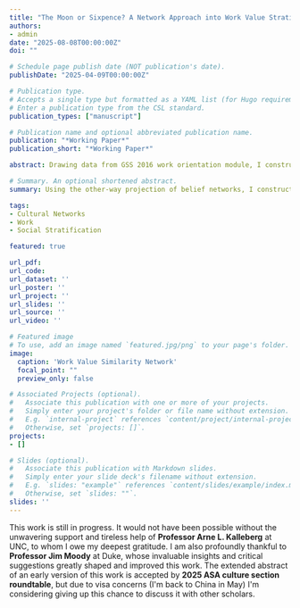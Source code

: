 ```yaml
---
title: "The Moon or Sixpence? A Network Approach into Work Value Stratification"
authors:
- admin
date: "2025-08-08T00:00:00Z"
doi: ""

# Schedule page publish date (NOT publication's date).
publishDate: "2025-04-09T00:00:00Z"

# Publication type.
# Accepts a single type but formatted as a YAML list (for Hugo requirements).
# Enter a publication type from the CSL standard.
publication_types: ["manuscript"]

# Publication name and optional abbreviated publication name.
publication: "*Working Paper*"
publication_short: "*Working Paper*"

abstract: Drawing data from GSS 2016 work orientation module, I construct a work value similarity network. Using exponential family random graph models (ERGMs), I infer the stratification structure of work values and its socio-demographic causes. Further, with the distance matrix I develop a Relative Value Stance variable to measure one's relative position in this cultural/value spectrum in respect of their distance to their own ingrained class culture and their upward affinity. My preliminary findings is that the logic lower- and working-class people recognize and make use of work value is distinct from middle- and upper-class people, probably determined by some aspects of social structure.

# Summary. An optional shortened abstract.
summary: Using the other-way projection of belief networks, I construct a work value similarity network, in which I can observe the stratification structure of work values and extract every node's relative position in the value spectrum. I try to explain the detailed mechanisms behind them.

tags:
- Cultural Networks
- Work
- Social Stratification

featured: true

url_pdf: 
url_code: 
url_dataset: ''
url_poster: ''
url_project: ''
url_slides: ''
url_source: ''
url_video: ''

# Featured image
# To use, add an image named `featured.jpg/png` to your page's folder. 
image:
  caption: 'Work Value Similarity Network'
  focal_point: ""
  preview_only: false

# Associated Projects (optional).
#   Associate this publication with one or more of your projects.
#   Simply enter your project's folder or file name without extension.
#   E.g. `internal-project` references `content/project/internal-project/index.md`.
#   Otherwise, set `projects: []`.
projects:
- []

# Slides (optional).
#   Associate this publication with Markdown slides.
#   Simply enter your slide deck's filename without extension.
#   E.g. `slides: "example"` references `content/slides/example/index.md`.
#   Otherwise, set `slides: ""`.
slides: ''
---
```


This work is still in progress. It would not have been possible without the unwavering support and tireless help of **Professor Arne L. Kalleberg** at UNC, to whom I owe my deepest gratitude. I am also profoundly thankful to **Professor Jim Moody** at Duke, whose invaluable insights and critical suggestions greatly shaped and improved this work. The extended abstract of an early version of this work is accepted by **2025 ASA culture section roundtable**, but due to visa concerns (I'm back to China in May) I'm considering giving up this chance to discuss it with other scholars.
